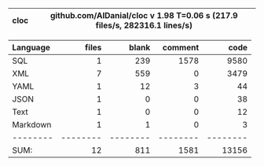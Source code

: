 cloc|github.com/AlDanial/cloc v 1.98  T=0.06 s (217.9 files/s, 282316.1 lines/s)
--- | ---

Language|files|blank|comment|code
:-------|-------:|-------:|-------:|-------:
SQL|1|239|1578|9580
XML|7|559|0|3479
YAML|1|12|3|44
JSON|1|0|0|38
Text|1|0|0|12
Markdown|1|1|0|3
--------|--------|--------|--------|--------
SUM:|12|811|1581|13156
